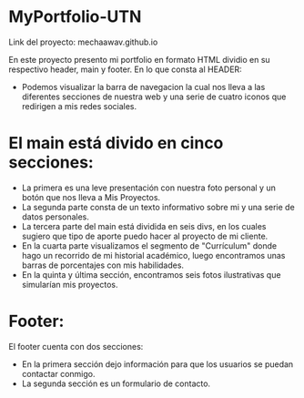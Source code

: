 # MyPortfolio-UTN 

Link del proyecto: mechaawav.github.io

 En este proyecto presento mi portfolio en formato HTML dividio en su respectivo header, main y footer.
 En lo que consta al HEADER:
 - Podemos visualizar la barra de navegacion la cual nos lleva a las diferentes secciones
de nuestra web y una serie de cuatro iconos que redirigen a mis redes sociales.
# El main está divido en cinco secciones:
 - La primera es una leve presentación con nuestra foto personal y un botón que nos lleva a Mis Proyectos.
 - La segunda parte consta de un texto informativo sobre mi y una serie de datos personales.
 - La tercera parte del main está dividida en seis divs, en los cuales sugiero que tipo de aporte puedo hacer
 al proyecto de mi cliente.
 - En la cuarta parte visualizamos el segmento de "Currículum" donde hago un recorrido de mi historial académico, luego
 encontramos unas barras de porcentajes con mis habilidades.
 - En la quinta y última sección, encontramos seis fotos ilustrativas que simularían mis proyectos. 
 # Footer:
 El footer cuenta con dos secciones:
 - En la primera sección dejo información para que los usuarios se puedan contactar conmigo.
 - La segunda sección es un formulario de contacto. 
 
 
